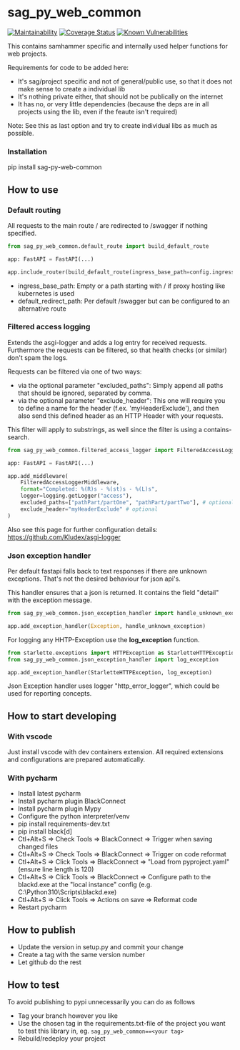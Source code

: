 # sag_py_web_common

[![Maintainability][codeclimate-image]][codeclimate-url]
[![Coverage Status][coveralls-image]][coveralls-url]
[![Known Vulnerabilities][snyk-image]][snyk-url]

This contains samhammer specific and internally used helper functions for web projects.

Requirements for code to be added here:

- It's sag/project specific and not of general/public use, so that it does not make sense to create a individual lib
- It's nothing private either, that should not be publically on the internet
- It has no, or very little dependencies
  (because the deps are in all projects using the lib, even if the feaute isn't required)

Note: See this as last option and try to create individual libs as much as possible.

### Installation

pip install sag-py-web-common

## How to use

### Default routing

All requests to the main route / are redirected to /swagger if nothing specified.

```python
from sag_py_web_common.default_route import build_default_route

app: FastAPI = FastAPI(...)

app.include_router(build_default_route(ingress_base_path=config.ingress_base_path))
```

- ingress_base_path: Empty or a path starting with / if proxy hosting like kubernetes is used
- default_redirect_path: Per default /swagger but can be configured to an alternative route

### Filtered access logging

Extends the asgi-logger and adds a log entry for received requests.
Furthermore the requests can be filtered, so that health checks (or similar) don't spam the logs.

Requests can be filtered via one of two ways:

- via the optional parameter "excluded_paths": Simply append all paths that should be ignored, separated by comma.
- via the optional parameter "exclude_header": This one will require you to define a name for the header (f.ex. 'myHeaderExclude'), and then also send this defined header as an HTTP Header with your requests.

This filter will apply to substrings, as well since the filter is using a contains-search.

```python
from sag_py_web_common.filtered_access_logger import FilteredAccessLoggerMiddleware

app: FastAPI = FastAPI(...)

app.add_middleware(
    FilteredAccessLoggerMiddleware,
    format="Completed: %(R)s - %(st)s - %(L)s",
    logger=logging.getLogger("access"),
    excluded_paths=["pathPart/partOne", "pathPart/partTwo"], # optional
    exclude_header="myHeaderExclude" # optional
)
```

Also see this page for further configuration details: https://github.com/Kludex/asgi-logger

### Json exception handler

Per default fastapi falls back to text responses if there are unknown exceptions.
That's not the desired behaviour for json api's.

This handler ensures that a json is returned. It contains the field "detail" with the exception message.

```python
from sag_py_web_common.json_exception_handler import handle_unknown_exception

app.add_exception_handler(Exception, handle_unknown_exception)
```

For logging any HHTP-Exception use the **log_exception** function.

```python
from starlette.exceptions import HTTPException as StarletteHTTPException
from sag_py_web_common.json_exception_handler import log_exception

app.add_exception_handler(StarletteHTTPException, log_exception)
```

Json Exception handler uses logger "http_error_logger", which could be used for reporting concepts.

## How to start developing

### With vscode

Just install vscode with dev containers extension. All required extensions and configurations are prepared automatically.

### With pycharm

- Install latest pycharm
- Install pycharm plugin BlackConnect
- Install pycharm plugin Mypy
- Configure the python interpreter/venv
- pip install requirements-dev.txt
- pip install black[d]
- Ctl+Alt+S => Check Tools => BlackConnect => Trigger when saving changed files
- Ctl+Alt+S => Check Tools => BlackConnect => Trigger on code reformat
- Ctl+Alt+S => Click Tools => BlackConnect => "Load from pyproject.yaml" (ensure line length is 120)
- Ctl+Alt+S => Click Tools => BlackConnect => Configure path to the blackd.exe at the "local instance" config (e.g. C:\Python310\Scripts\blackd.exe)
- Ctl+Alt+S => Click Tools => Actions on save => Reformat code
- Restart pycharm

## How to publish

- Update the version in setup.py and commit your change
- Create a tag with the same version number
- Let github do the rest

## How to test

To avoid publishing to pypi unnecessarily you can do as follows

- Tag your branch however you like
- Use the chosen tag in the requirements.txt-file of the project you want to test this library in, eg. `sag_py_web_common==<your tag>`
- Rebuild/redeploy your project

[codeclimate-image]: https://api.codeclimate.com/v1/badges/533686a1f4d644151adb/maintainability
[codeclimate-url]: https://codeclimate.com/github/SamhammerAG/sag_py_web_common/maintainability
[coveralls-image]: https://coveralls.io/repos/github/SamhammerAG/sag_py_web_common/badge.svg?branch=master
[coveralls-url]: https://coveralls.io/github/SamhammerAG/sag_py_web_common?branch=master
[snyk-image]: https://snyk.io/test/github/SamhammerAG/sag_py_web_common/badge.svg
[snyk-url]: https://snyk.io/test/github/SamhammerAG/sag_py_web_common
